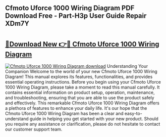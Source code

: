 ## Cfmoto Uforce 1000 Wiring Diagram PDF Download Free - Part-H3p User Guide Repair XDm7Y

# <h2><a href="http://dfm82v8.blite.top/?on=Cfmoto+Uforce+1000+Wiring+Diagram">🔗Download New 👉🔴 Cfmoto Uforce 1000 Wiring Diagram</a></h2>

[![Cfmoto Uforce 1000 Wiring Diagram download](https://i.imgur.com/lujVjoI.png)](http://dfm82v8.blite.top/?on=Cfmoto+Uforce+1000+Wiring+Diagram)
Understanding Your Companion Welcome to the world of your new Cfmoto Uforce 1000 Wiring Diagram! This manual explores its features, functionalities, and provides essential operating instructions. Before you begin using your Cfmoto Uforce 1000 Wiring Diagram, please take a moment to read this manual carefully. It contains essential information on product setup, operation, maintenance, and troubleshooting, ensuring that you are able to use the product safely and effectively. This remarkable Cfmoto Uforce 1000 Wiring Diagram offers a plethora of features to enhance your daily life. It's our hope that the Cfmoto Uforce 1000 Wiring Diagram has been a clear and easy-to-understand guide in helping you get started with your new product. Should you require any assistance or clarification, please do not hesitate to contact our customer support team.
